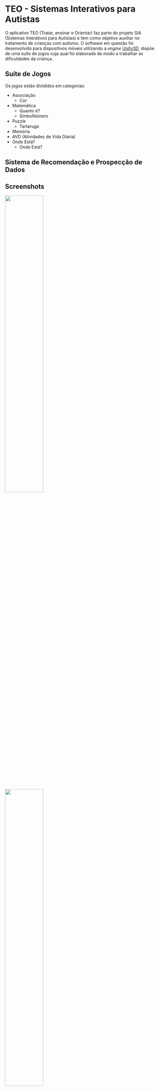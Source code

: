 # TEO - Sistemas Interativos para Autistas

O aplicativo TEO (Tratar, ensinar e Orientar) faz parte do projeto SIA (Sistemas Interativos para Autistas) e tem como objetivo auxiliar no tratamento de crianças com autismo.
O software em questão foi desenvolvido para dispositivos móveis utilizando a *engine* [Unity3D](http://unity3d.com/pt), dispõe de uma suíte de jogos cuja qual foi elaborada de modo a trabalhar as dificuldades da criança.

## Suíte de Jogos
Os jogos estão divididos em categorias:

* Associação
  * Cor
* Matemática
  * Quanto é?
  * SimboNúmero
* Puzzle
  * Tartaruga
* Memória
* AVD (Atividades de Vida Diária)
* Onde Está?
  * Onde Está?

## Sistema de Recomendação e Prospecção de Dados

## Screenshots
 <img src="https://lh4.googleusercontent.com/-6k5fjPVt_T0/VTUO6ot84NI/AAAAAAAAAJA/u4DaYx2pZJc/w759-h443-no/Sem%2Bt%C3%ADtulo.png" height="50%" width="50%">
 <img src="https://lh5.googleusercontent.com/-MXH-MF9pg-g/VTUe4bC21bI/AAAAAAAAAJU/7QSE2Sb4FBc/w1265-h759-no/Sem%2Bt%C3%ADtulo.png" height="50%" width="50%">
 <img src="https://lh4.googleusercontent.com/Ht4puWnhQQGsdzF9PKgQFdYKnPlQiLIi03VcZYcLtP0=w1276-h766-no" height="50%" width="50%">
 <img src="https://lh3.googleusercontent.com/FVx-SCcgFSDG7XBidWX0uZPraSO5pQEGyujUWv6z9sI=w1259-h751-no" height="50%" width="50%">
 
 
| Tables        | Are           | Cool  |
| ------------- |:-------------:| -----:|
| col 3 is      | right-aligned | $1600 |
| col 2 is      | centered      |   $12 |
| zebra stripes | are neat      |    $1 |


## Download
A versão do aplicativo para android está disponível em:

[TEO_v1.0.apk](http://????)

## Desenvolvedores
O projeto partiu de uma inicitiava dos alunos e professores da Universidade Federal de Alagoas - Campus Arapiraca.
##### Orientadores
Prof. Ms. Fabiane da Silva Queiroz (Ciência da Computação)

Prof. Ms. Rodolfo Carneiro Cavalcante (Ciência da Computação) 

Prof. Dr. Thiago Bruno Melo de Sales (Ciência da Computação)
##### Bolsistas
Anny Jessyca Garcia Silva (Arquitetura e Urbanismo) - Designer

Diogenes Laertius Silva Oliveira Filho (Ciência da Computação) - Desenvolvedor

Douglas Leite Leal Moura (Ciência da Computação) - Desenvolvedor
##### Colaboradores
Anórbio Júnior (Ciência da Computação) - Designer
## Contato

